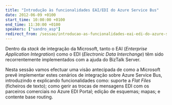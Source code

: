 ```yaml
---
title: "Introdução às funcionalidades EAI/EDI do Azure Service Bus"
date: 2012-06-09 +0100
start_time: 10:00:00 +0100
end_time: 11:30:00 +0100
speakers: ["sandro_asp"]
redirect_from: /sessao/introducao-as-funcionalidades-eai-edi-do-azure-service-bus/
---
```

Dentro da *stack* de integração da Microsoft, tanto o EAI (*Enterprise Application Integration*) como o EDI (*Electronic Data Interchange*) têm sido recorrentemente implementados com a ajuda do BizTalk Server.

Nesta sessão vamos efectuar uma visão antecipada de como a Microsoft prevê implementar estes cenários de integração sobre Azure Service Bus, introduzindo e explicando funcionalidades como: suporte a *Flat Files* (ficheiros de texto); como gerir as trocas de mensagens EDI com os parceiros comerciais no Azure EDI Portal; edição de esquemas; mapas; e contente base routing.

